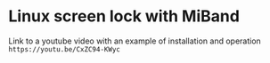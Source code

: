 # Linux screen lock with MiBand

Link to a youtube video with an example of installation and operation ```https://youtu.be/CxZC94-KWyc```
